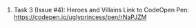 1. Task 3 (Issue #4): Heroes and Villains
	Link to CodeOpen Pen: https://codepen.io/uglyprincess/pen/rNaPJZM